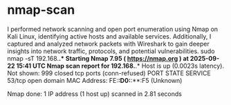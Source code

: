 # nmap-scan
I performed network scanning and open port enumeration using Nmap on Kali Linux, identifying active hosts and available services. Additionally, I captured and analyzed network packets with Wireshark to gain deeper insights into network traffic, protocols, and potential vulnerabilities.
sudo nmap -sT  192.168.**.*
Starting Nmap 7.95 ( https://nmap.org ) at 2025-09-22 15:41 UTC
Nmap scan report for 192.168.**.*
Host is up (0.0023s latency).
Not shown: 999 closed tcp ports (conn-refused)
PORT   STATE SERVICE
53/tcp open  domain
MAC Address: FE:**:D0:**:**:F5 (Unknown)

Nmap done: 1 IP address (1 host up) scanned in 2.81 seconds
                                                             
